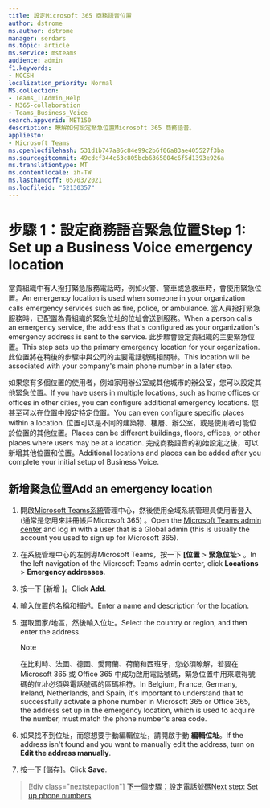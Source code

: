 ```yaml
---
title: 設定Microsoft 365 商務語音位置
author: dstrome
ms.author: dstrome
manager: serdars
ms.topic: article
ms.service: msteams
audience: admin
f1.keywords:
- NOCSH
localization_priority: Normal
MS.collection:
- Teams_ITAdmin_Help
- M365-collaboration
- Teams_Business_Voice
search.appverid: MET150
description: 瞭解如何設定緊急位置Microsoft 365 商務語音。
appliesto:
- Microsoft Teams
ms.openlocfilehash: 531d1b747a86c84e99c2b6f06a83ae405527f3ba
ms.sourcegitcommit: 49cdcf344c63c805bcb6365804c6f5d1393e926a
ms.translationtype: MT
ms.contentlocale: zh-TW
ms.lasthandoff: 05/03/2021
ms.locfileid: "52130357"
---
```

# <a name="step-1-set-up-a-business-voice-emergency-location"></a><span data-ttu-id="3bfff-103">步驟 1：設定商務語音緊急位置</span><span class="sxs-lookup"><span data-stu-id="3bfff-103">Step 1: Set up a Business Voice emergency location</span></span>

<span data-ttu-id="3bfff-104">當貴組織中有人撥打緊急服務電話時，例如火警、警車或急救車時，會使用緊急位置。</span><span class="sxs-lookup"><span data-stu-id="3bfff-104">An emergency location is used when someone in your organization calls emergency services such as fire, police, or ambulance.</span></span> <span data-ttu-id="3bfff-105">當人員撥打緊急服務時，已配置為貴組織的緊急位址的位址會送到服務。</span><span class="sxs-lookup"><span data-stu-id="3bfff-105">When a person calls an emergency service, the address that's configured as your organization's emergency address is sent to the service.</span></span> <span data-ttu-id="3bfff-106">此步驟會設定貴組織的主要緊急位置。</span><span class="sxs-lookup"><span data-stu-id="3bfff-106">This step sets up the primary emergency location for your organization.</span></span> <span data-ttu-id="3bfff-107">此位置將在稍後的步驟中與公司的主要電話號碼相關聯。</span><span class="sxs-lookup"><span data-stu-id="3bfff-107">This location will be associated with your company's main phone number in a later step.</span></span>

<span data-ttu-id="3bfff-108">如果您有多個位置的使用者，例如家用辦公室或其他城市的辦公室，您可以設定其他緊急位置。</span><span class="sxs-lookup"><span data-stu-id="3bfff-108">If you have users in multiple locations, such as home offices or offices in other cities, you can configure additional emergency locations.</span></span> <span data-ttu-id="3bfff-109">您甚至可以在位置中設定特定位置。</span><span class="sxs-lookup"><span data-stu-id="3bfff-109">You can even configure specific places within a location.</span></span> <span data-ttu-id="3bfff-110">位置可以是不同的建築物、樓層、辦公室，或是使用者可能位於位置的其他位置。</span><span class="sxs-lookup"><span data-stu-id="3bfff-110">Places can be different buildings, floors, offices, or other places where users may be at a location.</span></span> <span data-ttu-id="3bfff-111">完成商務語音的初始設定之後，可以新增其他位置和位置。</span><span class="sxs-lookup"><span data-stu-id="3bfff-111">Additional locations and places can be added after you complete your initial setup of Business Voice.</span></span>

## <a name="add-an-emergency-location"></a><span data-ttu-id="3bfff-112">新增緊急位置</span><span class="sxs-lookup"><span data-stu-id="3bfff-112">Add an emergency location</span></span>

1. <span data-ttu-id="3bfff-113">開啟[Microsoft Teams系統](https://admin.teams.microsoft.com)管理中心，然後使用全域系統管理員使用者登入 (通常是您用來註冊帳戶Microsoft 365) 。</span><span class="sxs-lookup"><span data-stu-id="3bfff-113">Open the [Microsoft Teams admin center](https://admin.teams.microsoft.com) and log in with a user that is a Global admin (this is usually the account you used to sign up for Microsoft 365).</span></span>
1. <span data-ttu-id="3bfff-114">在系統管理中心的左側導Microsoft Teams，按一下 **[位置**  >  **緊急位址**> 。</span><span class="sxs-lookup"><span data-stu-id="3bfff-114">In the left navigation of the Microsoft Teams admin center, click **Locations** > **Emergency addresses**.</span></span>
1. <span data-ttu-id="3bfff-115">按一下 [新增 **]**。</span><span class="sxs-lookup"><span data-stu-id="3bfff-115">Click **Add**.</span></span>
1. <span data-ttu-id="3bfff-116">輸入位置的名稱和描述。</span><span class="sxs-lookup"><span data-stu-id="3bfff-116">Enter a name and description for the location.</span></span>
1. <span data-ttu-id="3bfff-117">選取國家/地區，然後輸入位址。</span><span class="sxs-lookup"><span data-stu-id="3bfff-117">Select the country or region, and then enter the address.</span></span>

   > [!NOTE]
   > <span data-ttu-id="3bfff-118">在比利時、法國、德國、愛爾蘭、荷蘭和西班牙，您必須瞭解，若要在 Microsoft 365 或 Office 365 中成功啟用電話號碼，緊急位置中用來取得號碼的位址必須與電話號碼的區碼相符。</span><span class="sxs-lookup"><span data-stu-id="3bfff-118">In Belgium, France, Germany, Ireland, Netherlands, and Spain, it's important to understand that to successfully activate a phone number in Microsoft 365 or Office 365, the address set up in the emergency location, which is used to acquire the number, must match the phone number's area code.</span></span>

1. <span data-ttu-id="3bfff-119">如果找不到位址，而您想要手動編輯位址，請開啟手動 **編輯位址**。</span><span class="sxs-lookup"><span data-stu-id="3bfff-119">If the address isn't found and you want to manually edit the address, turn on **Edit the address manually**.</span></span>
1. <span data-ttu-id="3bfff-120">按一下 [儲存]。</span><span class="sxs-lookup"><span data-stu-id="3bfff-120">Click **Save**.</span></span>

> [!div class="nextstepaction"]
> [<span data-ttu-id="3bfff-121">下一個步驟：設定電話號碼</span><span class="sxs-lookup"><span data-stu-id="3bfff-121">Next step: Set up phone numbers</span></span>](set-up-phone-numbers.md)
